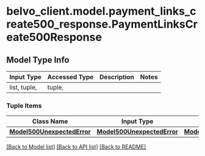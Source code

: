 # belvo_client.model.payment_links_create500_response.PaymentLinksCreate500Response

## Model Type Info
Input Type | Accessed Type | Description | Notes
------------ | ------------- | ------------- | -------------
list, tuple,  | tuple,  |  | 

### Tuple Items
Class Name | Input Type | Accessed Type | Description | Notes
------------- | ------------- | ------------- | ------------- | -------------
[**Model500UnexpectedError**](Model500UnexpectedError.md) | [**Model500UnexpectedError**](Model500UnexpectedError.md) | [**Model500UnexpectedError**](Model500UnexpectedError.md) |  | 

[[Back to Model list]](../../README.md#documentation-for-models) [[Back to API list]](../../README.md#documentation-for-api-endpoints) [[Back to README]](../../README.md)

